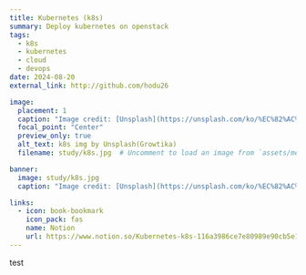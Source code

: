 ```yaml
---
title: Kubernetes (k8s)
summary: Deploy kubernetes on openstack
tags:
  - k8s
  - kubernetes
  - cloud
  - devops
date: 2024-08-20
external_link: http://github.com/hodu26

image:
  placement: 1
  caption: "Image credit: [Unsplash](https://unsplash.com/ko/%EC%82%AC%EC%A7%84/%ED%8C%8C%EB%9E%80%EC%83%89-%EC%83%81%EC%9E%90-%EA%B7%B8%EB%A3%B9-ZfVyuV8l7WU?utm_content=creditCopyText&utm_medium=referral&utm_source=unsplash)의 [Growtika](https://unsplash.com/ko/@growtika?utm_content=creditCopyText&utm_medium=referral&utm_source=unsplash)"
  focal_point: "Center"
  preview_only: true
  alt_text: k8s img by Unsplash(Growtika)
  filename: study/k8s.jpg  # Uncomment to load an image from `assets/media/` instead.

banner: 
  image: study/k8s.jpg
  caption: "Image credit: [Unsplash](https://unsplash.com/ko/%EC%82%AC%EC%A7%84/%ED%8C%8C%EB%9E%80%EC%83%89-%EC%83%81%EC%9E%90-%EA%B7%B8%EB%A3%B9-ZfVyuV8l7WU?utm_content=creditCopyText&utm_medium=referral&utm_source=unsplash)의 [Growtika](https://unsplash.com/ko/@growtika?utm_content=creditCopyText&utm_medium=referral&utm_source=unsplash)"

links:
  - icon: book-bookmark
    icon_pack: fas
    name: Notion
    url: https://www.notion.so/Kubernetes-k8s-116a3986ce7e80989e90cb5e126c0556
---
```


test